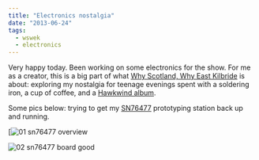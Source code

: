 ```yaml
---
title: "Electronics nostalgia"
date: "2013-06-24"
tags: 
  - wswek
  - electronics
---
```


Very happy today. Been working on some electronics for the show. For me as a creator, this is a big part of what [Why Scotland, Why East Kilbride](http://on.fb.me/19l63CT) is about: exploring my nostalgia for teenage evenings spent with a soldering iron, a cup of coffee, and a [Hawkwind album](http://www.discogs.com/Hawkwind-Warrior-On-The-Edge-Of-Time/master/28179).

Some pics below: trying to get my [SN76477](http://en.wikipedia.org/wiki/Texas_Instruments_SN76477) prototyping station back up and running.

[![01 sn76477 overview](/blog/02-sn76477-board-good.jpg)

![02 sn76477 board good](/blog/03-sn76477-front-panel-ok.jpg)

